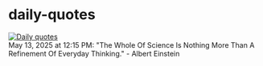 # daily-quotes
[![Daily quotes](https://github.com/ceepu8/daily-quotes/actions/workflows/daily-quote.yml/badge.svg)](https://github.com/ceepu8/daily-quotes/actions/workflows/daily-quote.yml)<br/>
May 13, 2025 at 12:15 PM: "The Whole Of Science Is Nothing More Than A Refinement Of Everyday Thinking." - Albert Einstein
